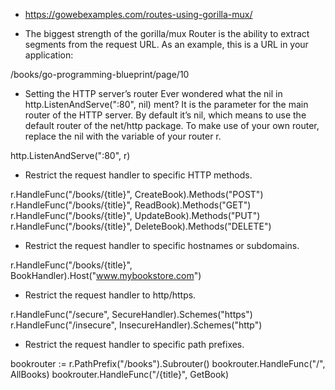 + https://gowebexamples.com/routes-using-gorilla-mux/

+ The biggest strength of the gorilla/mux Router is the ability to extract segments from the request URL. As an example, this is a URL in your application:

/books/go-programming-blueprint/page/10

+ Setting the HTTP server’s router
Ever wondered what the nil in http.ListenAndServe(":80", nil) ment? It is the parameter for the main router of the HTTP server. By default it’s nil, which means to use the default router of the net/http package. To make use of your own router, replace the nil with the variable of your router r.

http.ListenAndServe(":80", r)

+ Restrict the request handler to specific HTTP methods.

r.HandleFunc("/books/{title}", CreateBook).Methods("POST")
r.HandleFunc("/books/{title}", ReadBook).Methods("GET")
r.HandleFunc("/books/{title}", UpdateBook).Methods("PUT")
r.HandleFunc("/books/{title}", DeleteBook).Methods("DELETE")

+ Restrict the request handler to specific hostnames or subdomains.

r.HandleFunc("/books/{title}", BookHandler).Host("www.mybookstore.com")

+ Restrict the request handler to http/https.

r.HandleFunc("/secure", SecureHandler).Schemes("https")
r.HandleFunc("/insecure", InsecureHandler).Schemes("http")

+ Restrict the request handler to specific path prefixes.

bookrouter := r.PathPrefix("/books").Subrouter()
bookrouter.HandleFunc("/", AllBooks)
bookrouter.HandleFunc("/{title}", GetBook)



